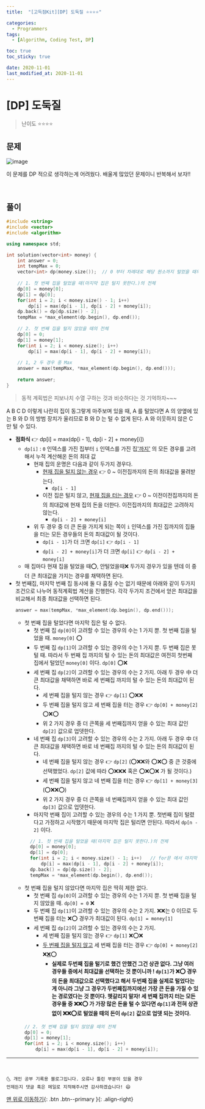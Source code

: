 ```yaml
---
title:  "[고득점Kit][DP] 도둑질 ⭐⭐⭐⭐" 

categories:
  - Programmers
tags:
  - [Algorithm, Coding Test, DP]

toc: true
toc_sticky: true

date: 2020-11-01
last_modified_at: 2020-11-01
---
```


# [DP] 도둑질

> 난이도 ⭐⭐⭐⭐

## 문제

![image](https://user-images.githubusercontent.com/42318591/97795133-c6e2b700-1c45-11eb-9aff-326e82a17a9f.png)

이 문제를 DP 적으로 생각하는게 어려웠다. 배울게 많았던 문제이니 반복해서 보자!! 

<br>

## 풀이 

```cpp
#include <string>
#include <vector>
#include <algorithm>

using namespace std;

int solution(vector<int> money) {
    int answer = 0;
    int tempMax = 0;
    vector<int> dp(money.size());  // 0 부터 차례대로 해당 원소까지 털었을 때의 돈의 최댓값
    
    // 1. 첫 번째 집을 털었을 때(마지막 집은 털지 못한다.)의 전체
    dp[0] = money[0];
    dp[1] = dp[0];
    for(int i = 2; i < money.size() - 1; i++)
        dp[i] = max(dp[i - 1], dp[i - 2] + money[i]);
    dp.back() = dp[dp.size() - 2];
    tempMax = *max_element(dp.begin(), dp.end());
    
    // 2. 첫 번째 집을 털지 않았을 때의 전체
    dp[0] = 0;
    dp[1] = money[1];
    for(int i = 2; i < money.size(); i++)
        dp[i] = max(dp[i - 1], dp[i - 2] + money[i]);
    
    // 1, 2 두 경우 중 Max
    answer = max(tempMax, *max_element(dp.begin(), dp.end()));
    
    return answer;
}
```

> 동적 계획법은 피보나치 수열 구하는 것과 비슷하다는 것 기억하자~~~ 

A B C D 이렇게 나란히 집이 동그랗게 마주보며 있을 때, A 를 털었다면 A 의 양옆에 있는 B 와 D 의 방범 장치가 울리므로 B 와 D 는 털 수 없게 된다. A 와 이웃하지 않은 C 만 털 수 있다. 

- **점화식** 👉 dp[i] = max(dp[i - 1], dp[i - 2] + money[i])
  - `dp[i]` : `0` 인덱스를 가진 집부터 `i` 인덱스를 가진 집<u>'까지'</u> 의 모든 경우를 고려해서 누적 계산해온 돈의 최대 값
    - 현재 집의 운명은 다음과 같이 두가지 경우다.
      - <u>현재 집을 털지 않는 경우</u> 👉 0 ~ 이전집까지의 돈의 최대값을 물려받는다.
        - `dp[i - 1]`
      - 이전 집은 털지 않고, <u>현재 집을 터는 경우</u>  👉 0 ~ 이전이전집까지의 돈의 최대값에 현재 집의 돈을 더한다. 이전집까지의 최대값은 고려하지 않는다.
        - `dp[i - 2] + money[i]`
    - 위 두 경우 중 더 큰 돈을 가지게 되는 쪽이 `i` 인덱스를 가진 집까지의 집들을 터는 모든 경우들의 돈의 최대값이 될 것이다. 
      - `dp[i - 1]`가 더 크면  `dp[i]` 👉 `dp[i - 1]`
      - `dp[i - 2] + money[i]`가 더 크면  `dp[i]` 👉 `dp[i - 2] + money[i]`
  - 매 집마다 현재 집을 털었을 때⭕, 안털었을때❌ 두가지 경우가 있을 텐데 이 중 더 큰 최대값을 가지는 경우를 채택하면 된다. 
- 첫 번째집, 마지막 번째 집 동시에 둘 다 훔칠 수는 없기 때문에 아래와 같이 두가지 조건으로 나누어 동적계획법 계산을 진행한다. 각각 두가지 조건에서 얻은 최대값을 비교해서 최종 최대값을 선택하면 된다.
  ```cpp
  answer = max(tempMax, *max_element(dp.begin(), dp.end()));
  ```
  - 첫 번째 집을 털었다면 마지막 집은 털 수 없다.
    - 첫 번째 집 `dp[0]`이 고려할 수 있는 경우의 수는 1 가지 뿐. 첫 번째 집을 털었을 때. `money[0]` ⭕
    - 두 번째 집 `dp[1]`이 고려할 수 있는 경우의 수는 1 가지 뿐. 두 번째 집은 못 털 때. 따라서 두 번째 집 까지의 털 수 있는 돈의 최대값은 여전히 첫번째 집에서 털었던 `money[0]` 이다. `dp[0]` ⭕❌
    - 세 번째 집 `dp[2]`이 고려할 수 있는 경우의 수는 2 가지. 아래 두 경우 中 더 큰 최대값을 채택하면 바로 세 번째집 까지의 털 수 있는 돈의 최대값이 된다.
      - 세 번째 집을 털지 않는 경우 👉 `dp[1]` ⭕❌❌
      - 두 번째 집을 털지 않고 세 번째 집을 터는 경우 👉 `dp[0] + money[2]` ⭕❌⭕
      - 위 2 가지 경우 중 더 큰쪽을 세 번째집까지 얻을 수 있는 최대 값인 `dp[2]` 값으로 업뎃한다.
    - 네 번째 집 `dp[3]`이 고려할 수 있는 경우의 수는 2 가지. 아래 두 경우 中 더 큰 최대값을 채택하면 바로 네 번째집 까지의 털 수 있는 돈의 최대값이 된다.
      - 네 번째 집을 털지 않는 경우 👉 `dp[2]` (⭕❌❌와 ⭕❌⭕ 중 큰 것중에 선택했었다. `dp[2]` 값에 따라 ⭕❌❌❌ 혹은 ⭕❌⭕❌ 가 될 것이다.)
      - 세 번째 집을 털지 않고 네 번째 집을 터는 경우 👉 `dp[1] + money[3]` (⭕❌❌⭕)
      - 위 2 가지 경우 중 더 큰쪽을 네 번째집까지 얻을 수 있는 최대 값인 `dp[3]` 값으로 업뎃한다.
    - 마지막 번째 집이 고려할 수 있는 경우의 수는 1 가지 뿐. 첫번째 집이 털렸다고 가정하고 시작했기 때문에 마지막 집은 털리면 안된다. 따라서 `dp[n - 2]` 이다.
    ```cpp
      // 1. 첫 번째 집을 털었을 때(마지막 집은 털지 못한다.)의 전체
      dp[0] = money[0];
      dp[1] = dp[0];
      for(int i = 2; i < money.size() - 1; i++)   // for문 에서 마지막 번째 집은 제외하고 돌린다. 물론 첫번째 두번째집도! 
          dp[i] = max(dp[i - 1], dp[i - 2] + money[i]);
      dp.back() = dp[dp.size() - 2];
      tempMax = *max_element(dp.begin(), dp.end());
     ```
  - 첫 번째 집을 털지 않았다면 마지막 집은 딱히 제한 없다.
    - 첫 번째 집 `dp[0]`이 고려할 수 있는 경우의 수는 1 가지 뿐. 첫 번째 집을 털지 않았을 때. `dp[0] = 0` ❌
    - 두 번째 집 `dp[1]`이 고려할 수 있는 경우의 수는 2 가지. ❌❌는 0 이므로 두 번째 집을 터는 ❌⭕ 경우가 최대값이 된다. `dp[1] = money[1]`
    - 세 번째 집 `dp[2]`이 고려할 수 있는 경우의 수는 2 가지. 
      - 세 번째 집을 털지 않는 경우 👉 `dp[1]` ❌⭕❌
      - <u>두 번째 집을 털지 않고</u> 세 번째 집을 터는 경우 👉 `dp[0] + money[2]` ❌<u>❌</u>⭕ 
        - **실제로 두번째 집을 털기로 했건 안했건 그건 상관 없다. 그냥 여러 경우들 중에서 최대값을 선택하는 것 뿐이니까 ! `dp[1]`가 ❌⭕ 경우의 돈을 최대값으로 선택했다고 해서 두번째 집을 실제로 털었다는게 아니라 그냥 그 경우가 두번째집까지에선 가장 큰 돈을 가질 수 있는 경로였다는 것 뿐이다. 헷갈리지 말자! 세 번째 집까지 터는 모든 경우들 중 ❌❌⭕ 가 가장 많은 돈을 털 수 있다면 `dp[1]`과 전혀 상관 없이 ❌❌⭕로 털었을 때의 돈이 `dp[2]` 값으로 업뎃 되는 것이다.** 
    ```cpp
    // 2. 첫 번째 집을 털지 않았을 때의 전체
    dp[0] = 0;
    dp[1] = money[1];
    for(int i = 2; i < money.size(); i++)
        dp[i] = max(dp[i - 1], dp[i - 2] + money[i]);
    ```


***
<br>

    🌜 개인 공부 기록용 블로그입니다. 오류나 틀린 부분이 있을 경우 
    언제든지 댓글 혹은 메일로 지적해주시면 감사하겠습니다! 😄

[맨 위로 이동하기](#){: .btn .btn--primary }{: .align-right}